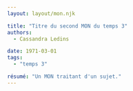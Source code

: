 ```yaml
---
layout: layout/mon.njk

title: "Titre du second MON du temps 3"
authors:
  - Cassandra Ledins

date: 1971-03-01
tags: 
  - "temps 3"

résumé: "Un MON traitant d'un sujet."
---
```

